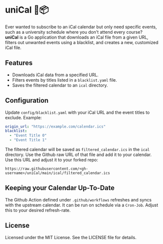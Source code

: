 # uniCal 📆📦

Ever wanted to subscribe to an iCal calendar but only need specific events, such as a university schedule where you don't attend every course?  
**uniCal** is a Go application that downloads an iCal file from a given URL, filters out unwanted events using a blacklist, and creates a new, customized iCal file.

## Features

- Downloads iCal data from a specified URL.
- Filters events by titles listed in a `blacklist.yaml` file.
- Saves the filtered calendar to an `ical` directory.

## Configuration

Update `config/blacklist.yaml` with your iCal URL and the event titles to exclude. Example:

```yaml
origin_url: "https://example.com/calendar.ics"
blacklist:
  - "Event Title 0"
  - "Event Title 1"
```

The filtered calendar will be saved as `filtered_calendar.ics` in the `ical` directory. Use the Github raw URL of that file and add it to your calendar.
Use this URL and adjust it to your forked repo:

`https://raw.githubusercontent.com/<gh-username>/uniCal/main/ical/filtered_calendar.ics`

## Keeping your Calendar Up-To-Date

The Github Action defined under `.github/workflows` refreshes and syncs with the upstream calendar. It can be run on schedule via a `Cron-Job`. Adjust this to your desired refresh-rate.

## License

Licensed under the MIT License. See the LICENSE file for details.
